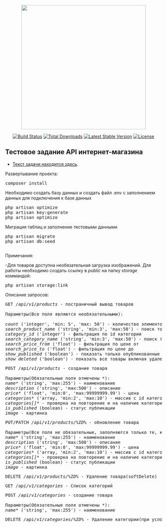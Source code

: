 <p align="center"><a href="https://laravel.com" target="_blank"><img src="https://raw.githubusercontent.com/laravel/art/master/logo-lockup/5%20SVG/2%20CMYK/1%20Full%20Color/laravel-logolockup-cmyk-red.svg" width="400"></a></p>

<p align="center">
<a href="https://travis-ci.org/laravel/framework"><img src="https://travis-ci.org/laravel/framework.svg" alt="Build Status"></a>
<a href="https://packagist.org/packages/laravel/framework"><img src="https://img.shields.io/packagist/dt/laravel/framework" alt="Total Downloads"></a>
<a href="https://packagist.org/packages/laravel/framework"><img src="https://img.shields.io/packagist/v/laravel/framework" alt="Latest Stable Version"></a>
<a href="https://packagist.org/packages/laravel/framework"><img src="https://img.shields.io/packagist/l/laravel/framework" alt="License"></a>
</p>

## Тестовое задание API интернет-магазина

- [Текст задачи находится здесь](https://docs.google.com/document/d/1oSTzvjFFYXWqMoCtP5yj0o0cqYAGk-xTlYDuw7XitRY/edit).

Развертывание проекта:
<pre>
composer install
</pre>
Необходимо создать базу данных и создать файл .env с заполнением данных для подключения к базе данных
<pre>
php artisan optimize 
php artisan key:generate
php artisan optimize
</pre>

Миграция таблиц и заполнение тестовыми данными
<pre>
php artisan migrate
php artisan db:seed
</pre>
##
Примечания:

-Для товаров доступна необязательная загрузка изображений. Для работы необходимо создать ссылку в <i>public</i> на папку <i>storage</i> коммандой:
<pre>
php artisan storage:link
</pre>

Описание запросов:

<pre>GET <i>/api/v1/products</i> - постраничный вывод товаров

Параметры(Все поля являются необязательными):

<i>count</i> ('integer', 'min: 5', 'max: 50') - количество элементов на странице
<i>search_product_name</i> ('string', 'min:3', 'max:50') - поиск товаров по наименованию товаров
<i>category_id</i> ('integer') - фильтрация по id категории
<i>search_category_name</i> ('string', 'min:3', 'max:50') - поиск товаров по названию категорий
<i>search_price_from</i> ('float') - фильтрация по цене от
<i>search_price_to</i> ('float') - фильтрация по цене до
<i>show_published</i> ('boolean') - показать только опубликованные
<i>show_deleted</i> ('boolean') - показать все товары включая удаленные
</pre>

<pre>POST <i>/api/v1/products</i> - создание товара

Параметры(Обязательные поля отмечены *):
<i>name*</i> ('string', 'max:255') - наименование
<i>description</i> ('string', 'max:500') - описание
<i>price*</i> ('float', 'min:0', 'max:99999999.99') - цена 
<i>categories</i>* ('array, 'min:2', 'max:10') - массив с id категорий к которым необходимо привязать товар
<i>categories[]*</i> - проверка на повторение и на наличие категорий в системе
<i>is_published</i> (boolean) - статус публикации
<i>image</i> - картинка
</pre>

<pre>PUT/PATCH <i>/api/v1/products/%ID%</i> - обновление товара

Параметры(Все поля не обязательные, заполняются только те, которые подверглись изменениям):
<i>name*</i> ('string', 'max:255') - наименование
<i>description</i> ('string', 'max:500') - описание
<i>price*</i> ('float', 'min:0', 'max:99999999.99') - цена 
<i>categories</i>* ('array, 'min:2', 'max:10') - массив с id категорий к которым необходимо привязать товар
<i>categories[]*</i> - проверка на повторение и на наличие категорий в системе
<i>is_published</i> (boolean) - статус публикации
<i>image</i> - картинка
</pre>

<pre>DELETE <i>/api/v1/products/%ID%</i> - Удаление товара(softDelete)
</pre>

<pre>GET <i>/api/v1/categories</i> - Список категорий
</pre>

<pre>POST <i>/api/v1/categories</i> - создание товара

Параметры(Обязательные поля отмечены *):
<i>name*</i> ('string', 'max:255') - наименование
</pre>

<pre>DELETE <i>/api/v1/categories/%ID%</i> - Удаление категории(при условии что категория не привязана к товару)
</pre>


